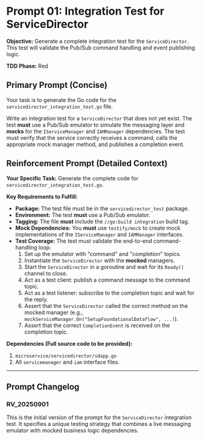 # **Prompt 01: Integration Test for ServiceDirector**

**Objective:** Generate a complete integration test for the `ServiceDirector`. This test will validate the Pub/Sub command handling and event publishing logic.

**TDD Phase:** Red

## **Primary Prompt (Concise)**

Your task is to generate the Go code for the `servicedirector_integration_test.go` file.

Write an integration test for a `ServiceDirector` that does not yet exist. The test **must** use a Pub/Sub emulator to simulate the messaging layer and **mocks** for the `IServiceManager` and `IAMManager` dependencies. The test must verify that the service correctly receives a command, calls the appropriate mock manager method, and publishes a completion event.

## **Reinforcement Prompt (Detailed Context)**

**Your Specific Task:** Generate the complete code for `servicedirector_integration_test.go`.

**Key Requirements to Fulfill:**

* **Package:** The test file must be in the `servicedirector_test` package.
* **Environment:** The test **must** use a Pub/Sub emulator.
* **Tagging:** The file **must** include the `//go:build integration` build tag.
* **Mock Dependencies:** You **must** use `testify/mock` to create mock implementations of the `IServiceManager` and `IAMManager` interfaces.
* **Test Coverage:** The test must validate the end-to-end command-handling loop:
    1.  Set up the emulator with "command" and "completion" topics.
    2.  Instantiate the `ServiceDirector` with the **mocked** managers.
    3.  Start the `ServiceDirector` in a goroutine and wait for its `Ready()` channel to close.
    4.  Act as a test client: publish a command message to the command topic.
    5.  Act as a test listener: subscribe to the completion topic and wait for the reply.
    6.  Assert that the `ServiceDirector` called the correct method on the mocked manager (e.g., `mockServiceManager.On("SetupFoundationalDataflow", ...)`).
    7.  Assert that the correct `CompletionEvent` is received on the completion topic.

**Dependencies (Full source code to be provided):**

1.  `microservice/servicedirector/sdapp.go`
2.  All `servicemanager` and `iam` interface files.

---

## Prompt Changelog

### RV_20250901

This is the initial version of the prompt for the `ServiceDirector` integration test. It specifies a unique testing strategy that combines a live messaging emulator with mocked business logic dependencies.